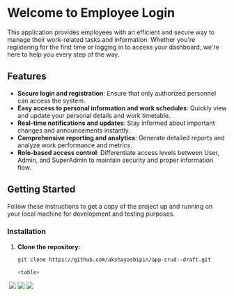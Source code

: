 # Welcome to Employee Login

This application provides employees with an efficient and secure way to manage their work-related tasks and information. Whether you're registering for the first time or logging in to access your dashboard, we're here to help you every step of the way.

## Features

- **Secure login and registration**: Ensure that only authorized personnel can access the system.
- **Easy access to personal information and work schedules**: Quickly view and update your personal details and work timetable.
- **Real-time notifications and updates**: Stay informed about important changes and announcements instantly.
- **Comprehensive reporting and analytics**: Generate detailed reports and analyze work performance and metrics.
- **Role-based access control**: Differentiate access levels between User, Admin, and SuperAdmin to maintain security and proper information flow.

## Getting Started

Follow these instructions to get a copy of the project up and running on your local machine for development and testing purposes.

### Installation

1. **Clone the repository:**
   ```sh
   git clone https://github.com/akshayasbipin/app-crud--draft.git

   <table>
  <tr>
    <td><img src=""></td>
    <td><img src="Dashboard.png"></td>
  </tr>
  <tr>
    <td><img src="Login.png"></td>
    <td><img src="register.png"></td>
  </tr>
</table>

